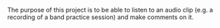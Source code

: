 The purpose of this project is to be able to listen to an audio clip (e.g. a
recording of a band practice session) and make comments on it.
